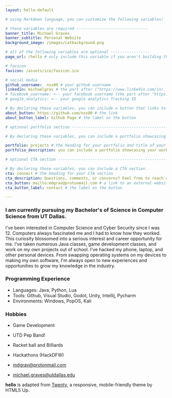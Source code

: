 ```yaml
---
layout: hello-default

# using Markdown language, you can customize the following variables!

# these variables are required -------------------------------
banner_title: Michael Graves
banner_subtitle: Personal Website
background_image: /images/catbackground.png

# all of the following variables are optional -----------------
page_url: /hello # only include this variable if you aren't building the page to your primary domain 

# favicon
favicon: /assets/ico/favicon.ico

# social media
github_username:  nsx00 # your github username
linkedin: michaelgrav # the part after ("https://www.linkedin.com/in/...")
# facebook_username: <-- your facebook username (the part after "https://www.facebook.com/...")
# google_analytics: <-- your google analytics Tracking ID

# By declaring these variables, you can include a button that links to an external website or to media.
about_button: https://github.com/nsx00 # the link
about_button_label: Github Page # the label on the button

# optional portfolio section ------------------------------------------

# By declaring these variables, you can include a portfolio showcasing your work and organize your portfolio's items into a custom layout, all without adding any CSS. In addition, you must 1) create an HTML file in the_includes folder for each project with the text you'd like to display, and 2) create a YAML file in the _data folder describing the order in which each project should be shown and categorized. See `/includes/example.html` and `/_data/work.yml` for examples.

portfolio: projects # the heading for your portfolio and title of your YAML file
portfolio_description: you can include a portfolio showcasing your work and organize your portfolio's items into a custom layout, all without adding any CSS. # a description to be desplayed below the heading and above the content

# optional CTA section --------------------------------------------------

# By declaring these variables, you can include a CTA section.
cta: connect # the heading for your CTA section
cta_description: Questions, comments, or concerns? Feel free to reach out! # a description to be desplayed below the heading and above the content
cta_button: mailto:mdgrav@protonmail.com # a link to an external website or to media
cta_button_label: contact # the label on the button

---			
```

[//]: # (write a bit about yourself here)
### I am currently pursuing my Bachelor's of Science in Computer Science from UT Dallas.  

I've been interested in Computer Science and Cyber Security since I was 12. Computers always fascinated me and I had to know how they worked. This curiosity blossomed into a serious interest and career opportunity for me. I've taken numerous Java classes, game development classes, and work on my own projects out of school. I've hacked my phone, laptop, and other personal devices. From swapping operating systems on my devices to making my own software, I'm always open to new experiences and opportunities to grow my knowledge in the industry.

### Programming Experience
- Languages: Java, Python, Lua
- Tools: Github, Visual Studio, Godot, Unity, Intellij, Pycharm
- Environments: Windows, PopOS, Kali

### Hobbies
- Game Development
- UTD Pep Band!
- Racket ball and Billiards
- Hackathons (HackDFW)


- mdgrav@protonmail.com
- michael.graves@utdallas.edu  


**hello** is adapted from [Twenty](https://html5up.net/twenty), a responsive, mobile-friendly theme by HTML5 Up.
